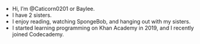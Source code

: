- Hi, I’m @Caticorn0201 or Baylee.
- I have 2 sisters.
- I enjoy reading, watching SpongeBob, and hanging out with my sisters.
- I started learning programming on Khan Academy in 2019, and I recently joined Codecademy.
